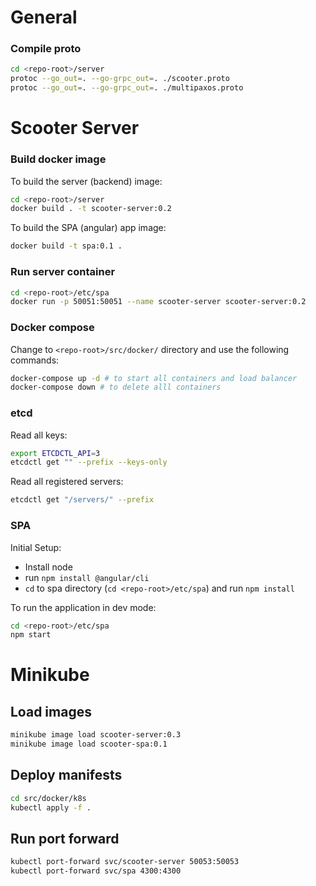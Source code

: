 # General
### Compile proto
```bash
cd <repo-root>/server
protoc --go_out=. --go-grpc_out=. ./scooter.proto 
protoc --go_out=. --go-grpc_out=. ./multipaxos.proto 
```

# Scooter Server
### Build docker image
To build the server (backend) image:
```bash
cd <repo-root>/server
docker build . -t scooter-server:0.2
```

To build the SPA (angular) app image:
```bash
docker build -t spa:0.1 .
```
### Run server container
```bash
cd <repo-root>/etc/spa
docker run -p 50051:50051 --name scooter-server scooter-server:0.2
```

### Docker compose
Change to `<repo-root>/src/docker/` directory and use the following commands:
```bash
docker-compose up -d # to start all containers and load balancer
docker-compose down # to delete alll containers
```


### etcd
Read all keys:
```bash
export ETCDCTL_API=3
etcdctl get "" --prefix --keys-only
```

Read all registered servers:
```bash
etcdctl get "/servers/" --prefix
```

### SPA
Initial Setup:
* Install node
* run `npm install @angular/cli`
* `cd` to spa directory (`cd <repo-root>/etc/spa`) and run `npm install`

To run the application in dev mode:
```bash
cd <repo-root>/etc/spa
npm start
```


# Minikube
## Load images
```bash
minikube image load scooter-server:0.3
minikube image load scooter-spa:0.1
```

## Deploy manifests
```bash
cd src/docker/k8s
kubectl apply -f .
```


## Run port forward
```bash
kubectl port-forward svc/scooter-server 50053:50053
kubectl port-forward svc/spa 4300:4300
```